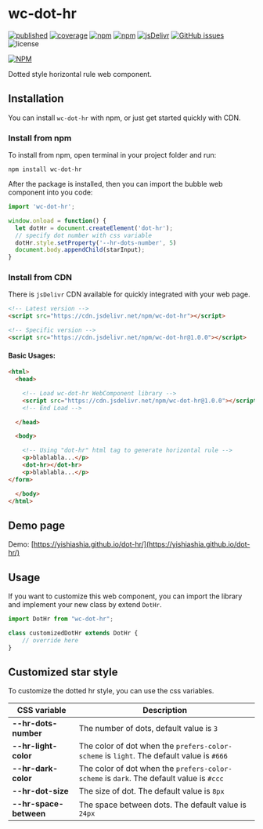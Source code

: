 # wc-dot-hr

[![published][wc-image]][wc-url]
[![coverage][coverage-image]][coverage-url]
[![npm](https://img.shields.io/npm/v/wc-dot-hr.svg?style=flat-square)](https://www.npmjs.com/package/wc-dot-hr)
[![npm](https://img.shields.io/npm/dm/wc-dot-hr.svg?style=flat-square)](https://www.npmjs.com/package/wc-dot-hr)
[![jsDelivr](https://data.jsdelivr.com/v1/package/npm/wc-dot-hr/badge)](https://data.jsdelivr.com/v1/package/npm/wc-dot-hr/badge)
[![GitHub issues](https://img.shields.io/github/issues/yishiashia/wc-dot-hr.svg?style=flat-square)](https://github.com/yishiashia/wc-dot-hr/issues)
![license](https://img.shields.io/npm/l/wc-dot-hr.svg?style=flat-square)

[![NPM](https://nodei.co/npm/wc-dot-hr.png?mini=true)](https://www.npmjs.com/package/wc-dot-hr)

Dotted style horizontal rule web component.


## Installation
You can install `wc-dot-hr` with npm, or just get started quickly with CDN.

### Install from npm
To install from npm, open terminal in your project folder and run:

```shell
npm install wc-dot-hr
```

After the package is installed, then you can import the bubble web component into you code:

```js
import 'wc-dot-hr';

window.onload = function() {
  let dotHr = document.createElement('dot-hr');
  // specify dot number with css variable
  dotHr.style.setProperty('--hr-dots-number', 5)
  document.body.appendChild(starInput);
}
```

### Install from CDN
There is `jsDelivr` CDN available for quickly integrated with your web page.

```html
<!-- Latest version -->
<script src="https://cdn.jsdelivr.net/npm/wc-dot-hr"></script>

<!-- Specific version -->
<script src="https://cdn.jsdelivr.net/npm/wc-dot-hr@1.0.0"></script>
```

#### Basic Usages:

```html
<html>
  <head>

    <!-- Load wc-dot-hr WebComponent library -->
    <script src="https://cdn.jsdelivr.net/npm/wc-dot-hr@1.0.0"></script>
    <!-- End Load -->

  </head>

  <body>

    <!-- Using "dot-hr" html tag to generate horizontal rule -->
    <p>blablabla...</p>
    <dot-hr></dot-hr>
    <p>blablabla...</p>
</form>

  </body>
</html>
```

## Demo page
Demo: [https://yishiashia.github.io/dot-hr/](https://yishiashia.github.io/dot-hr/)

## Usage

If you want to customize this web component, you can import the library and
implement your new class by extend `DotHr`.

```js
import DotHr from "wc-dot-hr";

class customizedDotHr extends DotHr {
    // override here
}

```

## Customized star style
To customize the dotted hr style, you can use the css variables.

| CSS variable           | Description |
| -----------------------| ------------|
| **--hr-dots-number**   | The number of dots, default value is `3` |
| **--hr-light-color**   | The color of dot when the `prefers-color-scheme` is `light`. The default value is `#666` |
| **--hr-dark-color**    | The color of dot when the `prefers-color-scheme` is `dark`. The default value is `#ccc` |
| **--hr-dot-size**      | The size of dot. The default value is `8px` |
| **--hr-space-between** | The space between dots. The default value is `24px` |


[wc-image]: https://img.shields.io/badge/webcomponents.org-published-blue.svg?style=flat-square
[wc-url]: https://www.webcomponents.org/element/wc-dot-hr

[coverage-image]: https://img.shields.io/endpoint?style=flat-square&url=https%3A%2F%2Fgist.githubusercontent.com%2Fyishiashia%2Fdee60aefdce58a7559baeb7c5deb3a8b%2Fraw%2F6b50567c1953a124637e3d09b4055d50f163f7b0%2Fwc-dot-hr__heads_master.json
[coverage-url]: https://gist.githubusercontent.com/yishiashia/dee60aefdce58a7559baeb7c5deb3a8b/raw/6b50567c1953a124637e3d09b4055d50f163f7b0/wc-dot-hr__heads_master.json

[js-image]: https://img.shields.io/badge/ES-6%2B-ff69b4.svg?style=flat-square
[js-url]: https://www.ecma-international.org/ecma-262/6.0/

[ts-image]: https://img.shields.io/badge/TypeScript-^4.7.4-blue?style=flat-square
[ts-url]: https://www.typescriptlang.org/
